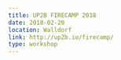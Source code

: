 ```yaml
---
title: UP2B FIRECAMP 2018
date: 2018-02-20
location: Walldorf
link: http://up2b.io/firecamp/
type: workshop
---
```


